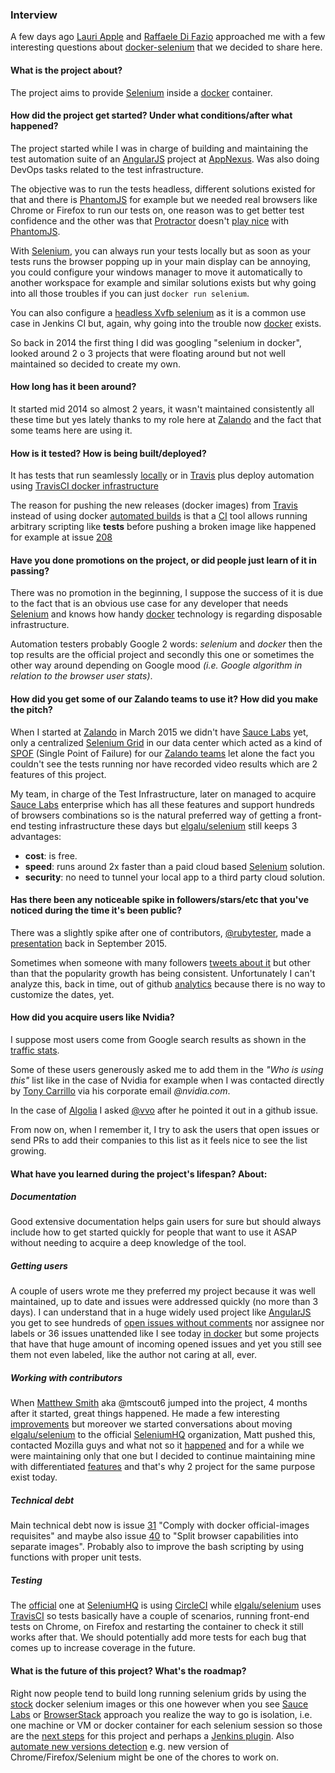 ### Interview

A few days ago [Lauri Apple][lauri] and [Raffaele Di Fazio][raffo] approached me with a few interesting questions about [docker-selenium][] that we decided to share here.

<h4 id="WHAT">What is the project about?</h4>

The project aims to provide [Selenium][] inside a [docker][] container.

<h4 id="HOW">How did the project get started? Under what conditions/after what happened?</h4>

The project started while I was in charge of building and maintaining the test automation suite of an [AngularJS][] project at [AppNexus][]. Was also doing DevOps tasks related to the test infrastructure.

The objective was to run the tests headless, different solutions existed for that and there is [PhantomJS][] for example but we needed real browsers like Chrome or Firefox to run our tests on, one reason was to get better test confidence and the other was that [Protractor][] doesn't [play nice][prot-browser-support] with [PhantomJS][].

With [Selenium][], you can always run your tests locally but as soon as your tests runs the browser popping up in your main display can be annoying, you could configure your windows manager to move it automatically to another workspace for example and similar solutions exists but why going into all those troubles if you can just `docker run selenium`.

You can also configure a [headless Xvfb selenium][xvfb-sel] as it is a common use case in Jenkins CI but, again, why going into the trouble now [docker][] exists.

So back in 2014 the first thing I did was googling "selenium in docker", looked around 2 o 3 projects that were floating around but not well maintained so decided to create my own.

<h4 id="LONG">How long has it been around?</h4>

It started mid 2014 so almost 2 years, it wasn't maintained consistently all these time but yes lately thanks to my role here at [Zalando][] and the fact that some teams here are using it.

<h4 id="TESTED">How is it tested? How is being built/deployed?</h4>

It has tests that run seamlessly [locally][tests] or in [Travis][travis-build] plus deploy automation using [TravisCI docker infrastructure][travis-docker]

The reason for pushing the new releases (docker images) from [Travis][travis-build] instead of using docker [automated builds][auto-builds] is that a [CI][] tool allows running arbitrary scripting like **tests** before pushing a broken image like happened for example at issue [208][stock-208]

<h4 id="PROMO">Have you done promotions on the project, or did people just learn of it in passing?</h4>

There was no promotion in the beginning, I suppose the success of it is due to the fact that is an obvious use case for any developer that needs [Selenium][] and knows how handy [docker][] technology is regarding disposable infrastructure.

Automation testers probably Google 2 words: *selenium* and *docker* then the top results are the official project and secondly this one or sometimes the other way around depending on Google mood *(i.e. Google algorithm in relation to the browser user stats)*.

<h4 id="PITCH">How did you get some of our Zalando teams to use it? How did you make the pitch?</h4>

When I started at [Zalando][] in March 2015 we didn't have [Sauce Labs][sauce] yet, only a centralized [Selenium Grid][grid] in our data center which acted as a kind of [SPOF][] (Single Point of Failure) for our [Zalando teams][zal-teams] let alone the fact you couldn't see the tests running nor have recorded video results which are 2 features of this project.

My team, in charge of the Test Infrastructure, later on managed to acquire [Sauce Labs][sauce] enterprise which has all these features and support hundreds of browsers combinations so is the natural preferred way of getting a front-end testing infrastructure these days but [elgalu/selenium][] still keeps 3 advantages:

- **cost**: is free.
- **speed**: runs around 2x faster than a paid cloud based [Selenium][] solution.
- **security**: no need to tunnel your local app to a third party cloud solution.

<h4 id="SPIKE">Has there been any noticeable spike in followers/stars/etc that you've noticed during the time it's been public?</h4>

There was a slightly spike after one of contributors, [@rubytester][rubytester], made a [presentation][] back in September 2015.

Sometimes when someone with many followers [tweets about it][tweet1] but other than that the popularity growth has being consistent. Unfortunately I can't analyze this, back in time, out of github [analytics][] because there is no way to customize the dates, yet.

<h4 id="USERS">How did you acquire users like Nvidia?</h4>

I suppose most users come from Google search results as shown in the [traffic stats][analytics].

Some of these users generously asked me to add them in the *"Who is using this"* list like in the case of Nvidia for example when I was contacted directly by [Tony Carrillo][tony] via his corporate email *@nvidia.com*.

In the case of [Algolia][] I asked [@vvo][] after he pointed it out in a github issue.

From now on, when I remember it, I try to ask the users that open issues or send PRs to add their companies to this list as it feels nice to see the list growing.

<h4 id="LEARNED">What have you learned during the project's lifespan? About:</h4>

##### Documentation

Good extensive documentation helps gain users for sure but should always include how to get started quickly for people that want to use it ASAP without needing to acquire a deep knowledge of the tool.

##### Getting users

A couple of users wrote me they preferred my project because it was well maintained, up to date and issues were addressed quickly (no more than 3 days).
I can understand that in a huge widely used project like [AngularJS][] you get to see hundreds of [open issues without comments][angular-issues] nor assignee nor labels or 36 issues unattended like I see today [in docker][docker-issues] but some projects that have that huge amount of incoming opened issues and yet you still see them not even labeled, like the author not caring at all, ever.

##### Working with contributors

When [Matthew Smith][mtscout6] aka @mtscout6 jumped into the project, 4 months after it started, great things happened. He made a few interesting [improvements][matt-improv] but moreover we started conversations about moving [elgalu/selenium][] to the official [SeleniumHQ][] organization, Matt pushed this, contacted Mozilla guys and what not so it [happened][] and for a while we were maintaining only that one but I decided to continue maintaining mine with differentiated [features][] and that's why 2 project for the same purpose exist today.

##### Technical debt

Main technical debt now is issue [31][] "Comply with docker official-images requisites" and maybe also issue [40][] to "Split browser capabilities into separate images". Probably also to improve the bash scripting by using functions with proper unit tests.

##### Testing

The [official][stock] one at [SeleniumHQ][] is using [CircleCI][] while [elgalu/selenium][] uses [TravisCI][] so tests basically have a couple of scenarios, running front-end tests on Chrome, on Firefox and restarting the container to check it still works after that. We should potentially add more tests for each bug that comes up to increase coverage in the future.

<h4 id="FUTURE">What is the future of this project? What's the roadmap?</h4>

Right now people tend to build long running selenium grids by using the [stock][] docker selenium images or this one however when you see [Sauce Labs][sauce] or [BrowserStack][] approach you realize the way to go is isolation, i.e. one machine or VM or docker container for each selenium session so those are the [next steps][next] for this project and perhaps a [Jenkins plugin][jenking-plugin]. Also [automate new versions detection][verdetection] e.g. new version of Chrome/Firefox/Selenium might be one of the chores to work on.


[lauri]: https://twitter.com/LauritaApplez
[raffo]: http://raffo.github.io/
[docker-selenium]: https://github.com/elgalu/docker-selenium
[stock]: https://github.com/SeleniumHQ/docker-selenium
[AppNexus]: https://en.wikipedia.org/wiki/AppNexus
[xvfb-sel]: http://elementalselenium.com/tips/38-headless
[PhantomJS]: https://github.com/ariya/phantomjs
[Protractor]: https://github.com/angular/protractor
[prot-browser-support]: https://angular.github.io/protractor/#/browser-support
[TravisCI]: https://github.com/elgalu/docker-selenium/blob/master/.travis.yml
[travis-build]: https://travis-ci.org/elgalu/docker-selenium/builds/123103275
[CircleCI]: https://github.com/SeleniumHQ/docker-selenium/blob/master/circle.yml
[31]: https://github.com/elgalu/docker-selenium/issues/31
[40]: https://github.com/elgalu/docker-selenium/issues/40
[matt-improv]: https://github.com/elgalu/docker-selenium/commits?author=mtscout6
[happened]: https://github.com/SeleniumHQ/docker-selenium
[features]: https://github.com/elgalu/docker-selenium#notes-on-similar-repo-seleniumhqdocker-selenium
[presentation]: https://twitter.com/rubytester/status/644965076072574976
[rubytester]: https://github.com/rubytester
[tweet1]: https://twitter.com/vvoyer/status/687266750380027905
[tony]: https://www.linkedin.com/in/anthony-carrillo-1232422
[SPOF]: https://en.wikipedia.org/wiki/Single_point_of_failure
[analytics]: https://github.com/elgalu/docker-selenium/graphs/traffic
[sauce]: https://saucelabs.com/selenium/selenium-grid
[BrowserStack]: https://www.browserstack.com/automate
[AngularJS]: https://angularjs.org/
[Zalando]: https://tech.zalando.com/
[travis-docker]: https://docs.travis-ci.com/user/docker/
[Selenium]: https://github.com/SeleniumHQ/selenium
[docker]: https://github.com/docker/docker
[grid]: https://github.com/SeleniumHQ/selenium/wiki/Grid2
[elgalu/selenium]: https://github.com/elgalu/docker-selenium
[angular-issues]: https://git.io/vwntr
[docker-issues]: https://git.io/vwnq5
[mtscout6]: https://github.com/mtscout6
[SeleniumHQ]: https://github.com/SeleniumHQ
[next]: https://github.com/elgalu/docker-selenium/issues/65#issuecomment-212462604
[jenking-plugin]: https://github.com/elgalu/docker-selenium/issues/80
[verdetection]: https://github.com/elgalu/docker-selenium/issues/81
[zal-teams]: https://tech.zalando.com/blog/radical-agility-with-autonomous-teams-and-microservices-in-the-cloud/
[Algolia]: https://www.algolia.com/
[@vvo]: https://github.com/vvo
[auto-builds]: https://docs.docker.com/docker-hub/builds
[CI]: https://en.wikipedia.org/wiki/Continuous_integration
[stock-208]: https://github.com/SeleniumHQ/docker-selenium/issues/208
[tests]: https://github.com/elgalu/docker-selenium/tree/master/test
